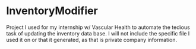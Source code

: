 # InventoryModifier
Project I used for my internship w/ Vascular Health to automate the tedious task of updating the inventory data base. I will not include the specific file I used it on or that it generated, as that is private company information. 
